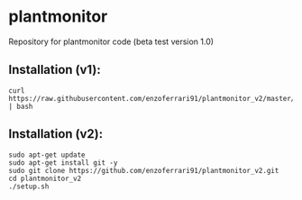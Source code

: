 # plantmonitor

Repository for plantmonitor code
(beta test version 1.0)

## Installation (v1):

```
curl https://raw.githubusercontent.com/enzoferrari91/plantmonitor_v2/master/quickstart.sh | bash
```


## Installation (v2):

```
sudo apt-get update
sudo apt-get install git -y
sudo git clone https://github.com/enzoferrari91/plantmonitor_v2.git
cd plantmonitor_v2
./setup.sh
```

